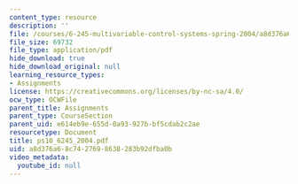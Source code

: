 ```yaml
---
content_type: resource
description: ''
file: /courses/6-245-multivariable-control-systems-spring-2004/a8d376a68c7427698638283b92dfba0b_ps10_6245_2004.pdf
file_size: 69732
file_type: application/pdf
hide_download: true
hide_download_original: null
learning_resource_types:
- Assignments
license: https://creativecommons.org/licenses/by-nc-sa/4.0/
ocw_type: OCWFile
parent_title: Assignments
parent_type: CourseSection
parent_uid: e614eb9e-655d-0a93-927b-bf5cdab2c2ae
resourcetype: Document
title: ps10_6245_2004.pdf
uid: a8d376a6-8c74-2769-8638-283b92dfba0b
video_metadata:
  youtube_id: null
---
```

